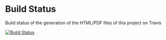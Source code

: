 # Build Status

Build status of the generation of the HTML/PDF files of this project on Travis

[![Build Status](https://travis-ci.org/sebastienblanc/j1hol?branch=master)](https://travis-ci.org/sebastienblanc/j1hol)
